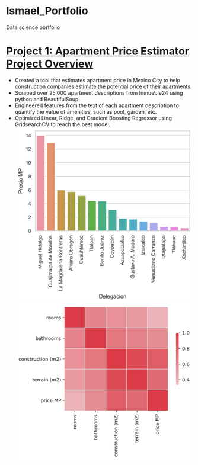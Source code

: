# Ismael_Portfolio
Data science portfolio
# [**Project 1:** Apartment Price Estimator Project Overview](https://github.com/ismael-lopezb/ds_realestate_proj)
* Created a tool that estimates apartment price in Mexico City to help construction companies estimate the potential price of their apartments.
* Scraped over 25,000 apartment descriptions from Inmueble24 using python and BeautifulSoup
* Engineered features from the text of each apartment description to quantify the value of amenities, such as pool, garden, etc.
* Optimized Linear, Ridge, and Gradient Boosting Regressor using GridsearchCV to reach the best model.
![](https://github.com/ismael-lopezb/Ismael_Portfolio/blob/main/images/pricepd.png)
![](https://github.com/ismael-lopezb/Ismael_Portfolio/blob/main/images/heatmap.jpg)
